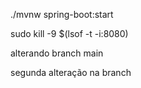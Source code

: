 ./mvnw spring-boot:start

sudo kill -9 $(lsof -t -i:8080)

alterando branch main

segunda alteração na branch
